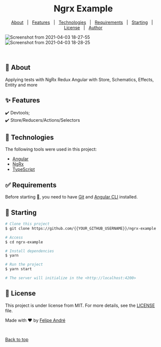 <h1 align="center">Ngrx Example</h1>

<!-- Status -->

<!-- <h4 align="center"> 
	🚧  Ngrx Example 🚀 Under construction...  🚧
</h4> 

<hr> -->

<p align="center">
  <a href="#dart-about">About</a> &#xa0; | &#xa0; 
  <a href="#sparkles-features">Features</a> &#xa0; | &#xa0;
  <a href="#rocket-technologies">Technologies</a> &#xa0; | &#xa0;
  <a href="#white_check_mark-requirements">Requirements</a> &#xa0; | &#xa0;
  <a href="#checkered_flag-starting">Starting</a> &#xa0; | &#xa0;
  <a href="#memo-license">License</a> &#xa0; | &#xa0;
  <a href="https://github.com/flubyGit target="_blank">Author</a>
</p>
                                                      
![Screenshot from 2021-04-03 18-27-55](https://user-images.githubusercontent.com/49297012/113492264-a779df80-94ac-11eb-87c0-46d43b8c4f48.png)
![Screenshot from 2021-04-03 18-28-25](https://user-images.githubusercontent.com/49297012/113492265-a943a300-94ac-11eb-8e88-eec7ad356d7b.png)

<br>

## :dart: About ##

Applying tests with NgRx Redux Angular with Store, Schematics, Effects, Entity and more

## :sparkles: Features ##

:heavy_check_mark: Devtools;\
:heavy_check_mark: Store/Reducers/Actions/Selectors

## :rocket: Technologies ##

The following tools were used in this project:

- [Angular](https://angular.io/)
- [NgRx](https://ngrx.io/)
- [TypeScript](https://www.typescriptlang.org/)

## :white_check_mark: Requirements ##

Before starting :checkered_flag:, you need to have [Git](https://git-scm.com) and [Angular CLI](https://cli.angular.io/) installed.

## :checkered_flag: Starting ##

```bash
# Clone this project
$ git clone https://github.com/{{YOUR_GITHUB_USERNAME}}/ngrx-example

# Access
$ cd ngrx-example

# Install dependencies
$ yarn

# Run the project
$ yarn start

# The server will initialize in the <http://localhost:4200>
```

## :memo: License ##

This project is under license from MIT. For more details, see the [LICENSE](LICENSE.md) file.


Made with :heart: by <a href="https://github.com/flubyGit" target="_blank">Felipe André</a>

&#xa0;

<a href="#top">Back to top</a>
